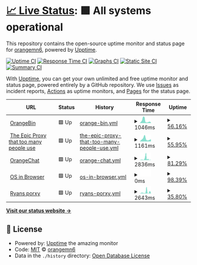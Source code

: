 # [📈 Live Status](https://orangemn6.github.io/uptime-monitor): <!--live status--> **🟩 All systems operational**

This repository contains the open-source uptime monitor and status page for [orangemn6](https://orangemn6.xyz), powered by [Upptime](https://github.com/upptime/upptime).

[![Uptime CI](https://github.com/orangemn6/uptime-monitor/workflows/Uptime%20CI/badge.svg)](https://github.com/orangemn6/uptime-monitor/actions?query=workflow%3A%22Uptime+CI%22)
[![Response Time CI](https://github.com/orangemn6/uptime-monitor/workflows/Response%20Time%20CI/badge.svg)](https://github.com/orangemn6/uptime-monitor/actions?query=workflow%3A%22Response+Time+CI%22)
[![Graphs CI](https://github.com/orangemn6/uptime-monitor/workflows/Graphs%20CI/badge.svg)](https://github.com/orangemn6/uptime-monitor/actions?query=workflow%3A%22Graphs+CI%22)
[![Static Site CI](https://github.com/orangemn6/uptime-monitor/workflows/Static%20Site%20CI/badge.svg)](https://github.com/orangemn6/uptime-monitor/actions?query=workflow%3A%22Static+Site+CI%22)
[![Summary CI](https://github.com/orangemn6/uptime-monitor/workflows/Summary%20CI/badge.svg)](https://github.com/orangemn6/uptime-monitor/actions?query=workflow%3A%22Summary+CI%22)

With [Upptime](https://upptime.js.org), you can get your own unlimited and free uptime monitor and status page, powered entirely by a GitHub repository. We use [Issues](https://github.com/orangemn6/uptime-monitor/issues) as incident reports, [Actions](https://github.com/orangemn6/uptime-monitor/actions) as uptime monitors, and [Pages](https://orangemn6.github.io/uptime-monitor) for the status page.

<!--start: status pages-->
<!-- This summary is generated by Upptime (https://github.com/upptime/upptime) -->
<!-- Do not edit this manually, your changes will be overwritten -->
<!-- prettier-ignore -->
| URL | Status | History | Response Time | Uptime |
| --- | ------ | ------- | ------------- | ------ |
| <img alt="" src="https://favicons.githubusercontent.com/bin.orangemn6.xyz" height="13"> [OrangeBin](https://bin.orangemn6.xyz) | 🟩 Up | [orange-bin.yml](https://github.com/orangemn6/uptime-monitor/commits/HEAD/history/orange-bin.yml) | <details><summary><img alt="Response time graph" src="./graphs/orange-bin/response-time-week.png" height="20"> 1046ms</summary><br><a href="https://status.orangemn6.xyz/history/orange-bin"><img alt="Response time 935" src="https://img.shields.io/endpoint?url=https%3A%2F%2Fraw.githubusercontent.com%2Forangemn6%2Fuptime-monitor%2FHEAD%2Fapi%2Forange-bin%2Fresponse-time.json"></a><br><a href="https://status.orangemn6.xyz/history/orange-bin"><img alt="24-hour response time 231" src="https://img.shields.io/endpoint?url=https%3A%2F%2Fraw.githubusercontent.com%2Forangemn6%2Fuptime-monitor%2FHEAD%2Fapi%2Forange-bin%2Fresponse-time-day.json"></a><br><a href="https://status.orangemn6.xyz/history/orange-bin"><img alt="7-day response time 1046" src="https://img.shields.io/endpoint?url=https%3A%2F%2Fraw.githubusercontent.com%2Forangemn6%2Fuptime-monitor%2FHEAD%2Fapi%2Forange-bin%2Fresponse-time-week.json"></a><br><a href="https://status.orangemn6.xyz/history/orange-bin"><img alt="30-day response time 935" src="https://img.shields.io/endpoint?url=https%3A%2F%2Fraw.githubusercontent.com%2Forangemn6%2Fuptime-monitor%2FHEAD%2Fapi%2Forange-bin%2Fresponse-time-month.json"></a><br><a href="https://status.orangemn6.xyz/history/orange-bin"><img alt="1-year response time 935" src="https://img.shields.io/endpoint?url=https%3A%2F%2Fraw.githubusercontent.com%2Forangemn6%2Fuptime-monitor%2FHEAD%2Fapi%2Forange-bin%2Fresponse-time-year.json"></a></details> | <details><summary><a href="https://status.orangemn6.xyz/history/orange-bin">56.16%</a></summary><a href="https://status.orangemn6.xyz/history/orange-bin"><img alt="All-time uptime 85.44%" src="https://img.shields.io/endpoint?url=https%3A%2F%2Fraw.githubusercontent.com%2Forangemn6%2Fuptime-monitor%2FHEAD%2Fapi%2Forange-bin%2Fuptime.json"></a><br><a href="https://status.orangemn6.xyz/history/orange-bin"><img alt="24-hour uptime 0.00%" src="https://img.shields.io/endpoint?url=https%3A%2F%2Fraw.githubusercontent.com%2Forangemn6%2Fuptime-monitor%2FHEAD%2Fapi%2Forange-bin%2Fuptime-day.json"></a><br><a href="https://status.orangemn6.xyz/history/orange-bin"><img alt="7-day uptime 56.16%" src="https://img.shields.io/endpoint?url=https%3A%2F%2Fraw.githubusercontent.com%2Forangemn6%2Fuptime-monitor%2FHEAD%2Fapi%2Forange-bin%2Fuptime-week.json"></a><br><a href="https://status.orangemn6.xyz/history/orange-bin"><img alt="30-day uptime 85.44%" src="https://img.shields.io/endpoint?url=https%3A%2F%2Fraw.githubusercontent.com%2Forangemn6%2Fuptime-monitor%2FHEAD%2Fapi%2Forange-bin%2Fuptime-month.json"></a><br><a href="https://status.orangemn6.xyz/history/orange-bin"><img alt="1-year uptime 85.44%" src="https://img.shields.io/endpoint?url=https%3A%2F%2Fraw.githubusercontent.com%2Forangemn6%2Fuptime-monitor%2FHEAD%2Fapi%2Forange-bin%2Fuptime-year.json"></a></details>
| <img alt="" src="https://favicons.githubusercontent.com/68656e647279646564.cf" height="13"> [The Epic Proxy that too many people use](https://68656e647279646564.cf/) | 🟩 Up | [the-epic-proxy-that-too-many-people-use.yml](https://github.com/orangemn6/uptime-monitor/commits/HEAD/history/the-epic-proxy-that-too-many-people-use.yml) | <details><summary><img alt="Response time graph" src="./graphs/the-epic-proxy-that-too-many-people-use/response-time-week.png" height="20"> 1161ms</summary><br><a href="https://status.orangemn6.xyz/history/the-epic-proxy-that-too-many-people-use"><img alt="Response time 1167" src="https://img.shields.io/endpoint?url=https%3A%2F%2Fraw.githubusercontent.com%2Forangemn6%2Fuptime-monitor%2FHEAD%2Fapi%2Fthe-epic-proxy-that-too-many-people-use%2Fresponse-time.json"></a><br><a href="https://status.orangemn6.xyz/history/the-epic-proxy-that-too-many-people-use"><img alt="24-hour response time 1009" src="https://img.shields.io/endpoint?url=https%3A%2F%2Fraw.githubusercontent.com%2Forangemn6%2Fuptime-monitor%2FHEAD%2Fapi%2Fthe-epic-proxy-that-too-many-people-use%2Fresponse-time-day.json"></a><br><a href="https://status.orangemn6.xyz/history/the-epic-proxy-that-too-many-people-use"><img alt="7-day response time 1161" src="https://img.shields.io/endpoint?url=https%3A%2F%2Fraw.githubusercontent.com%2Forangemn6%2Fuptime-monitor%2FHEAD%2Fapi%2Fthe-epic-proxy-that-too-many-people-use%2Fresponse-time-week.json"></a><br><a href="https://status.orangemn6.xyz/history/the-epic-proxy-that-too-many-people-use"><img alt="30-day response time 1167" src="https://img.shields.io/endpoint?url=https%3A%2F%2Fraw.githubusercontent.com%2Forangemn6%2Fuptime-monitor%2FHEAD%2Fapi%2Fthe-epic-proxy-that-too-many-people-use%2Fresponse-time-month.json"></a><br><a href="https://status.orangemn6.xyz/history/the-epic-proxy-that-too-many-people-use"><img alt="1-year response time 1167" src="https://img.shields.io/endpoint?url=https%3A%2F%2Fraw.githubusercontent.com%2Forangemn6%2Fuptime-monitor%2FHEAD%2Fapi%2Fthe-epic-proxy-that-too-many-people-use%2Fresponse-time-year.json"></a></details> | <details><summary><a href="https://status.orangemn6.xyz/history/the-epic-proxy-that-too-many-people-use">55.95%</a></summary><a href="https://status.orangemn6.xyz/history/the-epic-proxy-that-too-many-people-use"><img alt="All-time uptime 66.84%" src="https://img.shields.io/endpoint?url=https%3A%2F%2Fraw.githubusercontent.com%2Forangemn6%2Fuptime-monitor%2FHEAD%2Fapi%2Fthe-epic-proxy-that-too-many-people-use%2Fuptime.json"></a><br><a href="https://status.orangemn6.xyz/history/the-epic-proxy-that-too-many-people-use"><img alt="24-hour uptime 0.00%" src="https://img.shields.io/endpoint?url=https%3A%2F%2Fraw.githubusercontent.com%2Forangemn6%2Fuptime-monitor%2FHEAD%2Fapi%2Fthe-epic-proxy-that-too-many-people-use%2Fuptime-day.json"></a><br><a href="https://status.orangemn6.xyz/history/the-epic-proxy-that-too-many-people-use"><img alt="7-day uptime 55.95%" src="https://img.shields.io/endpoint?url=https%3A%2F%2Fraw.githubusercontent.com%2Forangemn6%2Fuptime-monitor%2FHEAD%2Fapi%2Fthe-epic-proxy-that-too-many-people-use%2Fuptime-week.json"></a><br><a href="https://status.orangemn6.xyz/history/the-epic-proxy-that-too-many-people-use"><img alt="30-day uptime 66.84%" src="https://img.shields.io/endpoint?url=https%3A%2F%2Fraw.githubusercontent.com%2Forangemn6%2Fuptime-monitor%2FHEAD%2Fapi%2Fthe-epic-proxy-that-too-many-people-use%2Fuptime-month.json"></a><br><a href="https://status.orangemn6.xyz/history/the-epic-proxy-that-too-many-people-use"><img alt="1-year uptime 66.84%" src="https://img.shields.io/endpoint?url=https%3A%2F%2Fraw.githubusercontent.com%2Forangemn6%2Fuptime-monitor%2FHEAD%2Fapi%2Fthe-epic-proxy-that-too-many-people-use%2Fuptime-year.json"></a></details>
| <img alt="" src="https://favicons.githubusercontent.com/chat.orangemn6.xyz" height="13"> [OrangeChat](https://chat.orangemn6.xyz) | 🟩 Up | [orange-chat.yml](https://github.com/orangemn6/uptime-monitor/commits/HEAD/history/orange-chat.yml) | <details><summary><img alt="Response time graph" src="./graphs/orange-chat/response-time-week.png" height="20"> 2836ms</summary><br><a href="https://status.orangemn6.xyz/history/orange-chat"><img alt="Response time 3070" src="https://img.shields.io/endpoint?url=https%3A%2F%2Fraw.githubusercontent.com%2Forangemn6%2Fuptime-monitor%2FHEAD%2Fapi%2Forange-chat%2Fresponse-time.json"></a><br><a href="https://status.orangemn6.xyz/history/orange-chat"><img alt="24-hour response time 242" src="https://img.shields.io/endpoint?url=https%3A%2F%2Fraw.githubusercontent.com%2Forangemn6%2Fuptime-monitor%2FHEAD%2Fapi%2Forange-chat%2Fresponse-time-day.json"></a><br><a href="https://status.orangemn6.xyz/history/orange-chat"><img alt="7-day response time 2836" src="https://img.shields.io/endpoint?url=https%3A%2F%2Fraw.githubusercontent.com%2Forangemn6%2Fuptime-monitor%2FHEAD%2Fapi%2Forange-chat%2Fresponse-time-week.json"></a><br><a href="https://status.orangemn6.xyz/history/orange-chat"><img alt="30-day response time 3070" src="https://img.shields.io/endpoint?url=https%3A%2F%2Fraw.githubusercontent.com%2Forangemn6%2Fuptime-monitor%2FHEAD%2Fapi%2Forange-chat%2Fresponse-time-month.json"></a><br><a href="https://status.orangemn6.xyz/history/orange-chat"><img alt="1-year response time 3070" src="https://img.shields.io/endpoint?url=https%3A%2F%2Fraw.githubusercontent.com%2Forangemn6%2Fuptime-monitor%2FHEAD%2Fapi%2Forange-chat%2Fresponse-time-year.json"></a></details> | <details><summary><a href="https://status.orangemn6.xyz/history/orange-chat">81.29%</a></summary><a href="https://status.orangemn6.xyz/history/orange-chat"><img alt="All-time uptime 93.49%" src="https://img.shields.io/endpoint?url=https%3A%2F%2Fraw.githubusercontent.com%2Forangemn6%2Fuptime-monitor%2FHEAD%2Fapi%2Forange-chat%2Fuptime.json"></a><br><a href="https://status.orangemn6.xyz/history/orange-chat"><img alt="24-hour uptime 0.00%" src="https://img.shields.io/endpoint?url=https%3A%2F%2Fraw.githubusercontent.com%2Forangemn6%2Fuptime-monitor%2FHEAD%2Fapi%2Forange-chat%2Fuptime-day.json"></a><br><a href="https://status.orangemn6.xyz/history/orange-chat"><img alt="7-day uptime 81.29%" src="https://img.shields.io/endpoint?url=https%3A%2F%2Fraw.githubusercontent.com%2Forangemn6%2Fuptime-monitor%2FHEAD%2Fapi%2Forange-chat%2Fuptime-week.json"></a><br><a href="https://status.orangemn6.xyz/history/orange-chat"><img alt="30-day uptime 93.49%" src="https://img.shields.io/endpoint?url=https%3A%2F%2Fraw.githubusercontent.com%2Forangemn6%2Fuptime-monitor%2FHEAD%2Fapi%2Forange-chat%2Fuptime-month.json"></a><br><a href="https://status.orangemn6.xyz/history/orange-chat"><img alt="1-year uptime 93.49%" src="https://img.shields.io/endpoint?url=https%3A%2F%2Fraw.githubusercontent.com%2Forangemn6%2Fuptime-monitor%2FHEAD%2Fapi%2Forange-chat%2Fuptime-year.json"></a></details>
| <img alt="" src="https://favicons.githubusercontent.com/genow.cf" height="13"> [OS in Browser](https://genow.cf) | 🟩 Up | [os-in-browser.yml](https://github.com/orangemn6/uptime-monitor/commits/HEAD/history/os-in-browser.yml) | <details><summary><img alt="Response time graph" src="./graphs/os-in-browser/response-time-week.png" height="20"> 0ms</summary><br><a href="https://status.orangemn6.xyz/history/os-in-browser"><img alt="Response time 0" src="https://img.shields.io/endpoint?url=https%3A%2F%2Fraw.githubusercontent.com%2Forangemn6%2Fuptime-monitor%2FHEAD%2Fapi%2Fos-in-browser%2Fresponse-time.json"></a><br><a href="https://status.orangemn6.xyz/history/os-in-browser"><img alt="24-hour response time 0" src="https://img.shields.io/endpoint?url=https%3A%2F%2Fraw.githubusercontent.com%2Forangemn6%2Fuptime-monitor%2FHEAD%2Fapi%2Fos-in-browser%2Fresponse-time-day.json"></a><br><a href="https://status.orangemn6.xyz/history/os-in-browser"><img alt="7-day response time 0" src="https://img.shields.io/endpoint?url=https%3A%2F%2Fraw.githubusercontent.com%2Forangemn6%2Fuptime-monitor%2FHEAD%2Fapi%2Fos-in-browser%2Fresponse-time-week.json"></a><br><a href="https://status.orangemn6.xyz/history/os-in-browser"><img alt="30-day response time 0" src="https://img.shields.io/endpoint?url=https%3A%2F%2Fraw.githubusercontent.com%2Forangemn6%2Fuptime-monitor%2FHEAD%2Fapi%2Fos-in-browser%2Fresponse-time-month.json"></a><br><a href="https://status.orangemn6.xyz/history/os-in-browser"><img alt="1-year response time 0" src="https://img.shields.io/endpoint?url=https%3A%2F%2Fraw.githubusercontent.com%2Forangemn6%2Fuptime-monitor%2FHEAD%2Fapi%2Fos-in-browser%2Fresponse-time-year.json"></a></details> | <details><summary><a href="https://status.orangemn6.xyz/history/os-in-browser">98.39%</a></summary><a href="https://status.orangemn6.xyz/history/os-in-browser"><img alt="All-time uptime 96.86%" src="https://img.shields.io/endpoint?url=https%3A%2F%2Fraw.githubusercontent.com%2Forangemn6%2Fuptime-monitor%2FHEAD%2Fapi%2Fos-in-browser%2Fuptime.json"></a><br><a href="https://status.orangemn6.xyz/history/os-in-browser"><img alt="24-hour uptime 100.00%" src="https://img.shields.io/endpoint?url=https%3A%2F%2Fraw.githubusercontent.com%2Forangemn6%2Fuptime-monitor%2FHEAD%2Fapi%2Fos-in-browser%2Fuptime-day.json"></a><br><a href="https://status.orangemn6.xyz/history/os-in-browser"><img alt="7-day uptime 98.39%" src="https://img.shields.io/endpoint?url=https%3A%2F%2Fraw.githubusercontent.com%2Forangemn6%2Fuptime-monitor%2FHEAD%2Fapi%2Fos-in-browser%2Fuptime-week.json"></a><br><a href="https://status.orangemn6.xyz/history/os-in-browser"><img alt="30-day uptime 96.86%" src="https://img.shields.io/endpoint?url=https%3A%2F%2Fraw.githubusercontent.com%2Forangemn6%2Fuptime-monitor%2FHEAD%2Fapi%2Fos-in-browser%2Fuptime-month.json"></a><br><a href="https://status.orangemn6.xyz/history/os-in-browser"><img alt="1-year uptime 96.86%" src="https://img.shields.io/endpoint?url=https%3A%2F%2Fraw.githubusercontent.com%2Forangemn6%2Fuptime-monitor%2FHEAD%2Fapi%2Fos-in-browser%2Fuptime-year.json"></a></details>
| <img alt="" src="https://favicons.githubusercontent.com/ryanlovesschool.gq" height="13"> [Ryans porxy](https://ryanlovesschool.gq) | 🟩 Up | [ryans-porxy.yml](https://github.com/orangemn6/uptime-monitor/commits/HEAD/history/ryans-porxy.yml) | <details><summary><img alt="Response time graph" src="./graphs/ryans-porxy/response-time-week.png" height="20"> 2643ms</summary><br><a href="https://status.orangemn6.xyz/history/ryans-porxy"><img alt="Response time 2651" src="https://img.shields.io/endpoint?url=https%3A%2F%2Fraw.githubusercontent.com%2Forangemn6%2Fuptime-monitor%2FHEAD%2Fapi%2Fryans-porxy%2Fresponse-time.json"></a><br><a href="https://status.orangemn6.xyz/history/ryans-porxy"><img alt="24-hour response time 491" src="https://img.shields.io/endpoint?url=https%3A%2F%2Fraw.githubusercontent.com%2Forangemn6%2Fuptime-monitor%2FHEAD%2Fapi%2Fryans-porxy%2Fresponse-time-day.json"></a><br><a href="https://status.orangemn6.xyz/history/ryans-porxy"><img alt="7-day response time 2643" src="https://img.shields.io/endpoint?url=https%3A%2F%2Fraw.githubusercontent.com%2Forangemn6%2Fuptime-monitor%2FHEAD%2Fapi%2Fryans-porxy%2Fresponse-time-week.json"></a><br><a href="https://status.orangemn6.xyz/history/ryans-porxy"><img alt="30-day response time 2651" src="https://img.shields.io/endpoint?url=https%3A%2F%2Fraw.githubusercontent.com%2Forangemn6%2Fuptime-monitor%2FHEAD%2Fapi%2Fryans-porxy%2Fresponse-time-month.json"></a><br><a href="https://status.orangemn6.xyz/history/ryans-porxy"><img alt="1-year response time 2651" src="https://img.shields.io/endpoint?url=https%3A%2F%2Fraw.githubusercontent.com%2Forangemn6%2Fuptime-monitor%2FHEAD%2Fapi%2Fryans-porxy%2Fresponse-time-year.json"></a></details> | <details><summary><a href="https://status.orangemn6.xyz/history/ryans-porxy">35.80%</a></summary><a href="https://status.orangemn6.xyz/history/ryans-porxy"><img alt="All-time uptime 53.72%" src="https://img.shields.io/endpoint?url=https%3A%2F%2Fraw.githubusercontent.com%2Forangemn6%2Fuptime-monitor%2FHEAD%2Fapi%2Fryans-porxy%2Fuptime.json"></a><br><a href="https://status.orangemn6.xyz/history/ryans-porxy"><img alt="24-hour uptime 100.00%" src="https://img.shields.io/endpoint?url=https%3A%2F%2Fraw.githubusercontent.com%2Forangemn6%2Fuptime-monitor%2FHEAD%2Fapi%2Fryans-porxy%2Fuptime-day.json"></a><br><a href="https://status.orangemn6.xyz/history/ryans-porxy"><img alt="7-day uptime 35.80%" src="https://img.shields.io/endpoint?url=https%3A%2F%2Fraw.githubusercontent.com%2Forangemn6%2Fuptime-monitor%2FHEAD%2Fapi%2Fryans-porxy%2Fuptime-week.json"></a><br><a href="https://status.orangemn6.xyz/history/ryans-porxy"><img alt="30-day uptime 53.72%" src="https://img.shields.io/endpoint?url=https%3A%2F%2Fraw.githubusercontent.com%2Forangemn6%2Fuptime-monitor%2FHEAD%2Fapi%2Fryans-porxy%2Fuptime-month.json"></a><br><a href="https://status.orangemn6.xyz/history/ryans-porxy"><img alt="1-year uptime 53.72%" src="https://img.shields.io/endpoint?url=https%3A%2F%2Fraw.githubusercontent.com%2Forangemn6%2Fuptime-monitor%2FHEAD%2Fapi%2Fryans-porxy%2Fuptime-year.json"></a></details>

<!--end: status pages-->

[**Visit our status website →**](https://orangemn6.github.io/uptime-monitor)

## 📄 License

- Powered by: [Upptime](https://github.com/upptime/upptime) the amazing monitor
- Code: [MIT](./LICENSE) © [orangemn6](https://orangemn6.xyz)
- Data in the `./history` directory: [Open Database License](https://opendatacommons.org/licenses/odbl/1-0/)
